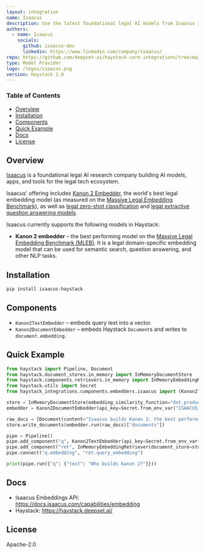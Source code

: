 ```yaml
---
layout: integration
name: Isaacus
description: Use the latest foundational legal AI models from Isaacus in Haystack.
authors:
  - name: Isaacus
    socials:
      github: isaacus-dev
      linkedin: https://www.linkedin.com/company/isaacus/
repo: https://github.com/deepset-ai/haystack-core-integrations/tree/main/integrations/isaacus
type: Model Provider
logo: /logos/isaacus.png
version: Haystack 2.0
---
```

### Table of Contents
- [Overview](#overview)
- [Installation](#installation)
- [Components](#components)
- [Quick Example](#quick-example)
- [Docs](#docs)
- [License](#license)

## Overview
[Isaacus](https://isaacus.com/) is a foundational legal AI research company building AI models, apps, and tools for the legal tech ecosystem.

Isaacus' offering includes [Kanon 2 Embedder](https://isaacus.com/blog/introducing-kanon-2-embedder), the world's best legal embedding model (as measured on the [Massive Legal Embedding Benchmark](https://isaacus.com/blog/introducing-mleb)), as well as [legal zero-shot classification](https://docs.isaacus.com/models/introduction#universal-classification) and [legal extractive question answering models](https://docs.isaacus.com/models/introduction#answer-extraction).

Isaacus currently supports the following models in Haystack:
- **Kanon 2 embedder** – the best performing model on the [Massive Legal Embedding Benchmark (MLEB)](https://isaacus.com/blog/introducing-kanon-2-embedder). It is a legal domain-specific embedding model that can be used for semantic search, question answering, and other NLP tasks.

## Installation
```bash
pip install isaacus-haystack
```

## Components
- `Kanon2TextEmbedder` – embeds query text into a vector.
- `Kanon2DocumentEmbedder` – embeds Haystack `Document`s and writes to `document.embedding`.

## Quick Example
```python
from haystack import Pipeline, Document
from haystack.document_stores.in_memory import InMemoryDocumentStore
from haystack.components.retrievers.in_memory import InMemoryEmbeddingRetriever
from haystack.utils import Secret
from haystack_integrations.components.embedders.isaacus import (Kanon2TextEmbedder, Kanon2DocumentEmbedder)

store = InMemoryDocumentStore(embedding_similarity_function="dot_product")
embedder = Kanon2DocumentEmbedder(api_key=Secret.from_env_var("ISAACUS_API_KEY"))

raw_docs = [Document(content="Isaacus builds Kanon 2: the best performing model on the Massive Legal Embedding Benchmark (MLEB).")]
store.write_documents(embedder.run(raw_docs)["documents"])

pipe = Pipeline()
pipe.add_component("q", Kanon2TextEmbedder(api_key=Secret.from_env_var("ISAACUS_API_KEY")))
pipe.add_component("ret", InMemoryEmbeddingRetriever(document_store=store))
pipe.connect("q.embedding", "ret.query_embedding")

print(pipe.run({"q": {"text": "Who builds Kanon 2?"}}))
```

## Docs
- Isaacus Embeddings API: https://docs.isaacus.com/capabilities/embedding
- Haystack: https://haystack.deepset.ai/

## License
Apache-2.0
